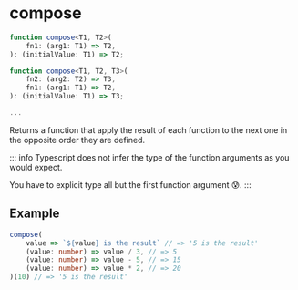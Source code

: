 # compose

```ts
function compose<T1, T2>(
    fn1: (arg1: T1) => T2,
): (initialValue: T1) => T2;

function compose<T1, T2, T3>(
    fn2: (arg2: T2) => T3,
    fn1: (arg1: T1) => T2,
): (initialValue: T1) => T3;

...
```

Returns a function that apply the result of each function to the next one in the opposite order they are defined.

::: info
Typescript does not infer the type of the function arguments as you would expect.

You have to explicit type all but the first function argument 😰.
:::

## Example

```ts
compose(
    value => `${value} is the result` // => '5 is the result'
    (value: number) => value / 3, // => 5
    (value: number) => value - 5, // => 15
    (value: number) => value * 2, // => 20
)(10) // => '5 is the result'
```
